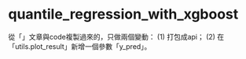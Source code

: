 # quantile_regression_with_xgboost
從「」文章與code複製過來的，只做兩個變動：
(1) 打包成api；
(2) 在「utils.plot_result」新增一個參數「y_pred」。
